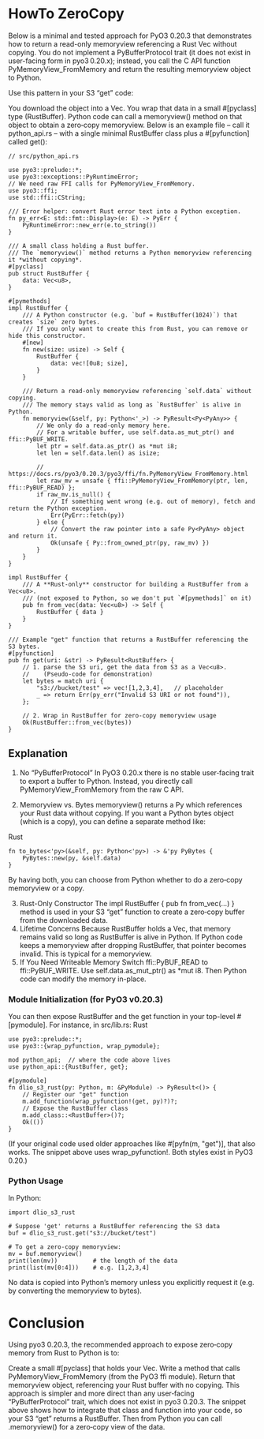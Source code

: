 # HowTo ZeroCopy

Below is a minimal and tested approach for PyO3 0.20.3 that demonstrates how to return a read-only memoryview referencing a Rust Vec<u8> without copying. You do not implement a PyBufferProtocol trait (it does not exist in user-facing form in pyo3 0.20.x); instead, you call the C API function PyMemoryView_FromMemory and return the resulting memoryview object to Python.

Use this pattern in your S3 “get” code:

You download the object into a Vec<u8>.
You wrap that data in a small #[pyclass] type (RustBuffer).
Python code can call a memoryview() method on that object to obtain a zero‑copy memoryview.
Below is an example file – call it python_api.rs – with a single minimal RustBuffer class plus a #[pyfunction] called get():

```
// src/python_api.rs

use pyo3::prelude::*;
use pyo3::exceptions::PyRuntimeError;
// We need raw FFI calls for PyMemoryView_FromMemory.
use pyo3::ffi;
use std::ffi::CString;

/// Error helper: convert Rust error text into a Python exception.
fn py_err<E: std::fmt::Display>(e: E) -> PyErr {
    PyRuntimeError::new_err(e.to_string())
}

/// A small class holding a Rust buffer.  
/// The `memoryview()` method returns a Python memoryview referencing it *without copying*.
#[pyclass]
pub struct RustBuffer {
    data: Vec<u8>,
}

#[pymethods]
impl RustBuffer {
    /// A Python constructor (e.g. `buf = RustBuffer(1024)`) that creates `size` zero bytes.
    /// If you only want to create this from Rust, you can remove or hide this constructor.
    #[new]
    fn new(size: usize) -> Self {
        RustBuffer {
            data: vec![0u8; size],
        }
    }

    /// Return a read-only memoryview referencing `self.data` without copying.
    /// The memory stays valid as long as `RustBuffer` is alive in Python.
    fn memoryview(&self, py: Python<'_>) -> PyResult<Py<PyAny>> {
        // We only do a read-only memory here. 
        // For a writable buffer, use self.data.as_mut_ptr() and ffi::PyBUF_WRITE.
        let ptr = self.data.as_ptr() as *mut i8;
        let len = self.data.len() as isize;

        // https://docs.rs/pyo3/0.20.3/pyo3/ffi/fn.PyMemoryView_FromMemory.html
        let raw_mv = unsafe { ffi::PyMemoryView_FromMemory(ptr, len, ffi::PyBUF_READ) };
        if raw_mv.is_null() {
            // If something went wrong (e.g. out of memory), fetch and return the Python exception.
            Err(PyErr::fetch(py))
        } else {
            // Convert the raw pointer into a safe Py<PyAny> object and return it.
            Ok(unsafe { Py::from_owned_ptr(py, raw_mv) })
        }
    }
}

impl RustBuffer {
    /// A **Rust-only** constructor for building a RustBuffer from a Vec<u8>.
    /// (not exposed to Python, so we don't put `#[pymethods]` on it)
    pub fn from_vec(data: Vec<u8>) -> Self {
        RustBuffer { data }
    }
}

/// Example "get" function that returns a RustBuffer referencing the S3 bytes.
#[pyfunction]
pub fn get(uri: &str) -> PyResult<RustBuffer> {
    // 1. parse the S3 uri, get the data from S3 as a Vec<u8>. 
    //    (Pseudo-code for demonstration)
    let bytes = match uri {
        "s3://bucket/test" => vec![1,2,3,4],   // placeholder
        _ => return Err(py_err("Invalid S3 URI or not found")),
    };

    // 2. Wrap in RustBuffer for zero-copy memoryview usage
    Ok(RustBuffer::from_vec(bytes))
}
```

## Explanation

1. No “PyBufferProtocol”
In PyO3 0.20.x there is no stable user‐facing trait to export a buffer to Python. Instead, you directly call PyMemoryView_FromMemory from the raw C API.

2. Memoryview vs. Bytes
memoryview() returns a Py<PyAny> which references your Rust data without copying.
If you want a Python bytes object (which is a copy), you can define a separate method like:

Rust

```
fn to_bytes<'py>(&self, py: Python<'py>) -> &'py PyBytes {
    PyBytes::new(py, &self.data)
}
```

By having both, you can choose from Python whether to do a zero‑copy memoryview or a copy.

3. Rust-Only Constructor
The impl RustBuffer { pub fn from_vec(...) } method is used in your S3 “get” function to create a zero‑copy buffer from the downloaded data.
4. Lifetime Concerns Because RustBuffer holds a Vec<u8>, that memory remains valid so long as RustBuffer is alive in Python. If Python code keeps a memoryview after dropping RustBuffer, that pointer becomes invalid. This is typical for a memoryview.
5. If You Need Writeable Memory Switch ffi::PyBUF_READ to ffi::PyBUF_WRITE.
Use self.data.as_mut_ptr() as *mut i8.
Then Python code can modify the memory in-place.

### Module Initialization (for PyO3 v0.20.3)
You can then expose RustBuffer and the get function in your top-level #[pymodule]. For instance, in src/lib.rs:
Rust

```
use pyo3::prelude::*;
use pyo3::{wrap_pyfunction, wrap_pymodule};

mod python_api;  // where the code above lives
use python_api::{RustBuffer, get};

#[pymodule]
fn dlio_s3_rust(py: Python, m: &PyModule) -> PyResult<()> {
    // Register our "get" function
    m.add_function(wrap_pyfunction!(get, py)?)?;
    // Expose the RustBuffer class
    m.add_class::<RustBuffer>()?;
    Ok(())
}
```

(If your original code used older approaches like #[pyfn(m, "get")], that also works. The snippet above uses wrap_pyfunction!. Both styles exist in PyO3 0.20.)

### Python Usage
In Python:

```
import dlio_s3_rust

# Suppose 'get' returns a RustBuffer referencing the S3 data
buf = dlio_s3_rust.get("s3://bucket/test")

# To get a zero-copy memoryview:
mv = buf.memoryview()
print(len(mv))          # the length of the data
print(list(mv[0:4]))    # e.g. [1,2,3,4]
```

No data is copied into Python’s memory unless you explicitly request it (e.g. by converting the memoryview to bytes).

# Conclusion

Using pyo3 0.20.3, the recommended approach to expose zero‑copy memory from Rust to Python is to:

Create a small #[pyclass] that holds your Vec<u8>.
Write a method that calls PyMemoryView_FromMemory (from the PyO3 ffi module).
Return that memoryview object, referencing your Rust buffer with no copying.
This approach is simpler and more direct than any user‑facing “PyBufferProtocol” trait, which does not exist in pyo3 0.20.3. The snippet above shows how to integrate that class and function into your code, so your S3 “get” returns a RustBuffer. Then from Python you can call .memoryview() for a zero‑copy view of the data.
